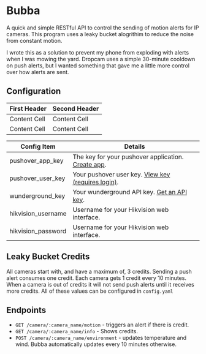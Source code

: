 # Bubba

A quick and simple RESTful API to control the sending of motion alerts for IP cameras. This program uses a leaky bucket alogrithim to reduce the noise from constant motion.

I wrote this as a solution to prevent my phone from exploding with alerts when I was mowing the yard. Dropcam uses a simple 30-minute cooldown on push alerts, but I wanted something that gave me a little more control over how alerts are sent.

## Configuration

First Header  | Second Header
------------- | -------------
Content Cell  | Content Cell
Content Cell  | Content Cell

| Config Item | Details |
|-------------|---------|
| pushover_app_key | The key for your pushover application. [Create app](https://pushover.net/apps/build). |
| pushover_user_key | Your pushover user key. [View key (requires login)](https://pushover.net/). |
| wunderground_key | Your wunderground API key. [Get an API key](http://www.wunderground.com/weather/api/d/login.html). |
| hikvision_username | Username for your Hikvision web interface. |
| hikvision_password | Username for your Hikvision web interface. |


## Leaky Bucket Credits
All cameras start with, and have a maximum of, 3 credits. Sending a push alert consumes one credit. Each camera gets 1 credit every 10 minutes. When a camera is out of credits it will not send push alerts until it receives more credits. All of these values can be configured in `config.yaml`

## Endpoints
* `GET /camera/:camera_name/motion` - triggers an alert if there is credit.
* `GET /camera/:camera_name/info` - Shows credits.
* `POST /camera/:camera_name/environment` - updates temperature and wind. Bubba automatically updates every 10 minutes otherwise.
